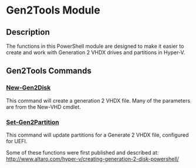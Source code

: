 ﻿# Gen2Tools Module
## Description
The functions in this PowerShell module are designed to make it easier to create and work with Generation 2 VHDX drives and partitions in Hyper-V.

## Gen2Tools Commands
### [New-Gen2Disk](New-Gen2Disk.md)
This command will create a generation 2 VHDX file. Many of the parameters are from the New-VHD cmdlet.

### [Set-Gen2Partition](Set-Gen2Partition.md)
This command will update partitions for a Generate 2 VHDX file, configured for UEFI.

Some of these functions were first published and described at: http://www.altaro.com/hyper-v/creating-generation-2-disk-powershell/
